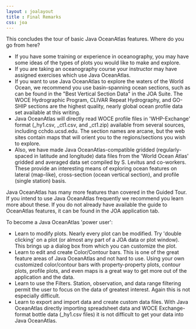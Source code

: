 ```yaml
---
layout : joalayout
title : Final Remarks
css: joa
---
```


<p>This concludes the tour of basic Java OceanAtlas features. Where do you go from here?
	<ul>
		
<li>If you have some training or experience in oceanography, you may have some ideas of the types of plots you would like to make and explore.</li>

<li>If you are taking an oceanography course your instructor may have assigned exercises which use Java OceanAtlas.</li>

<li>If you want to use Java OceanAtlas to explore the waters of the World Ocean, we recommend you use basin-spanning ocean sections, such as can be found in the "Best Vertical Section Data" in the JOA Suite. The WOCE Hydrographic Program, CLIVAR Repeat Hydrography, and GO-SHIP sections are the highest quality, nearly global ocean profile data set available at this writing.</li>

<li>Java OceanAtlas will directly read WOCE profile files in 'WHP-Exchange' format (_hy1.csv, _ct1.csv, and _ct1.zip) available from several sources, including cchdo.ucsd.edu. The section names are arcane, but the web sites contain maps that will orient you to the regions/sections you wish to explore.</li>

<li>Also, we have made Java OceanAtlas-compatible gridded (regularly-spaced in latitude and longitude) data files from the 'World Ocean Atlas' gridded and averaged data set compiled by S. Levitus and co-workers. These provide an interesting means of exploring ocean features on lateral (map-like), cross-section (ocean vertical section), and profile (single station) basis.</li>

</ul>
</p>

<p>
Java OceanAtlas has many more features than covered in the Guided Tour. If you intend to use Java OceanAtlas frequently we recommend you learn more about these. If you do not already have available the guide to OceanAtlas features, it can be found in the JOA application tab.</p>

<p>
To become a Java OceanAtlas 'power user':<ul>

<li>Learn to modify plots. Nearly every plot can be modified. Try 'double clicking' on a plot (or almost any part of a JOA data or plot window). This brings up a dialog box from which you can customize the plot.</li>

<li>Learn to edit and create Color/Contour bars. This is one of the great feature areas of Java OceanAtlas and not hard to use. Using your own customized color/contour bars with property-property plots, contour plots, profile plots, and even maps is a great way to get more out of the application and the data.</li>

<li>Learn to use the Filters. Station, observation, and data range filtering permit the user to focus on the data of greatest interest. Again this is not especially difficult.</li>

<li>Learn to export and import data and create custom data files. With Java OceanAtlas directly importing spreadsheet data and WOCE Exchange-format bottle data (_hy1.csv files) it is not difficult to get your data into Java OceanAtlas.</li>

</ul>
</p>

